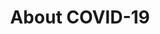 ---
layout: category
name: basics
title: "About COVID-19"
promoted: false
owner: CDC
homepage_order: 1
banner:
    display: false
    heading: "This is a place to place urgent information"
    content: "You can set this component to 'display: true' to show a banner at the top of the page."
---